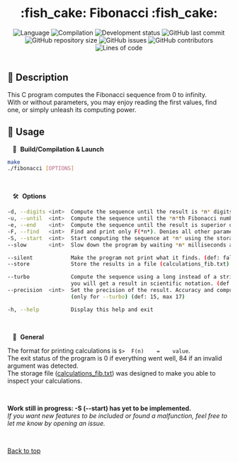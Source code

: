 <div align="center" id="top">
    <h1 markdown="1">:fish_cake: Fibonacci :fish_cake:</h1>
</div>

<div align="center">
    <img alt="Language" src="https://img.shields.io/badge/language-C-blue?logo=c" />
    <img alt="Compilation" src="https://img.shields.io/badge/compilation-via_Makefile-blue" />
    <img alt="Development status" src="https://img.shields.io/badge/development-interrupted-red?logo=windows-terminal" />
    <img alt="GitHub last commit" src="https://img.shields.io/github/last-commit/QuentindiMeo/Fibonacci?color=blueviolet&logo=clarifai" />
</div>
<div align="center">
    <img alt="GitHub repository size" src="https://img.shields.io/github/repo-size/QuentindiMeo/Fibonacci?color=blue&logo=frontify" />
    <img alt="GitHub issues" src="https://img.shields.io/github/issues/QuentindiMeo/Fibonacci?color=green&logo=target" />
    <img alt="GitHub contributors" src="https://img.shields.io/github/contributors/QuentindiMeo/Fibonacci?color=red&logo=stackedit" />
    <img alt="Lines of code" src="https://tokei.rs/b1/github/QuentindiMeo/Fibonacci?category=code" />
</div>
&#xa0;

## :memo: Description

This C program computes the Fibonacci sequence from 0 to infinity.  
With or without parameters, you may enjoy reading the first values, find one, or simply unleash its computing power.

## :abacus: Usage

&nbsp;&nbsp; :checkered_flag:&nbsp; **Build/Compilation & Launch**

``` bash
make
./fibonacci [OPTIONS]
```

&#xa0;

&nbsp;&nbsp; :hammer_and_wrench:&nbsp; **Options**

``` bash
-d, --digits <int>  Compute the sequence until the result is *n* digits long
-u, --until  <int>  Compute the sequence until the *n*th Fibonacci number
-e, --end    <int>  Compute the sequence until the result is superior or equal to *n*
-F, --find   <int>  Find and print only F(*n*). Denies all other parameters
-S, --start  <int>  Start computing the sequence at *n* using the storage file (see --store)
--slow       <int>  Slow down the program by waiting *n* milliseconds after every iteration (def: 0, max: 100,000)

--silent            Make the program not print what it finds. (def: false)
--store             Store the results in a file (calculations_fib.txt). (def: false)

--turbo             Compute the sequence using a long instead of a string (imperfect accuracy).
                    you will get a result in scientific notation. (def: false)
--precision  <int>  Set the precision of the result. Accuracy and computation time increase with precision.
                    (only for --turbo) (def: 15, max 17)

-h, --help          Display this help and exit
```

&#xa0;

&nbsp;&nbsp; :test_tube:&nbsp; **General**

The format for printing calculations is `$>  F(n)    =    value`.  
The exit status of the program is 0 if everything went well, 84 if an invalid argument was detected.  
The storage file ([calculations_fib.txt](./calculations_fib.txt)) was designed to make you able to inspect your calculations.

&#xa0;

**Work still in progress: -S (--start) has yet to be implemented.**  
*If you want new features to be included or found a malfunction, feel free to let me know by opening an issue.*

&#xa0;

[Back to top](#top)
